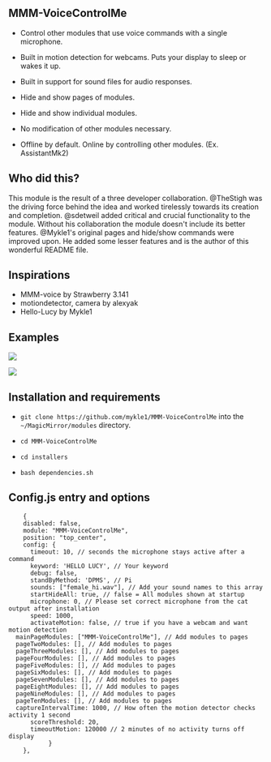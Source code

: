 ## MMM-VoiceControlMe

* Control other modules that use voice commands with a single microphone.

* Built in motion detection for webcams. Puts your display to sleep or wakes it up.

* Built in support for sound files for audio responses.

* Hide and show pages of modules.

* Hide and show individual modules.

* No modification of other modules necessary.

* Offline by default. Online by controlling other modules. (Ex. AssistantMk2)


## Who did this?

This module is the result of a three developer collaboration. @TheStigh was the driving force behind
the idea and worked tirelessly towards its creation and completion. @sdetweil added critical and crucial
functionality to the module. Without his collaboration the module doesn't include its better features.
@Mykle1's original pages and hide/show commands were improved upon. He added some lesser features and is
the author of this wonderful README file.

## Inspirations

* MMM-voice by Strawberry 3.141
* motiondetector, camera by alexyak
* Hello-Lucy by Mykle1

## Examples

![](images/1.png)

![](images/2.png)

## Installation and requirements

* `git clone https://github.com/mykle1/MMM-VoiceControlMe` into the `~/MagicMirror/modules` directory.

* `cd MMM-VoiceControlMe`

* `cd installers`

* `bash dependencies.sh`


## Config.js entry and options
```
    {
    disabled: false,
    module: "MMM-VoiceControlMe",
    position: "top_center", 
    config: {
      timeout: 10, // seconds the microphone stays active after a command
      keyword: 'HELLO LUCY', // Your keyword
      debug: false,
      standByMethod: 'DPMS', // Pi
      sounds: ["female_hi.wav"], // Add your sound names to this array
      startHideAll: true, // false = All modules shown at startup
      microphone: 0, // Please set correct microphone from the cat output after installation
      speed: 1000,
      activateMotion: false, // true if you have a webcam and want motion detection
  mainPageModules: ["MMM-VoiceControlMe"], // Add modules to pages 
  pageTwoModules: [], // Add modules to pages 
  pageThreeModules: [], // Add modules to pages 
  pageFourModules: [], // Add modules to pages 
  pageFiveModules: [], // Add modules to pages 
  pageSixModules: [], // Add modules to pages 
  pageSevenModules: [], // Add modules to pages 
  pageEightModules: [], // Add modules to pages 
  pageNineModules: [], // Add modules to pages 
  pageTenModules: [], // Add modules to pages 
  captureIntervalTime: 1000, // How often the motion detector checks activity 1 second 
      scoreThreshold: 20,
      timeoutMotion: 120000 // 2 minutes of no activity turns off display
           }
    },
```
##
